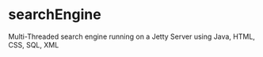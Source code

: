 searchEngine
============

Multi-Threaded search engine running on a Jetty Server using Java, HTML, CSS, SQL, XML
